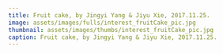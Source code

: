 ```yaml
---
title: Fruit cake, by Jingyi Yang & Jiyu Xie, 2017.11.25.
image: assets/images/fulls/interest_fruitCake_pic.jpg
thumbnail: assets/images/thumbs/interest_fruitCake_pic.jpg
caption: Fruit cake, by Jingyi Yang & Jiyu Xie, 2017.11.25.
---
```

